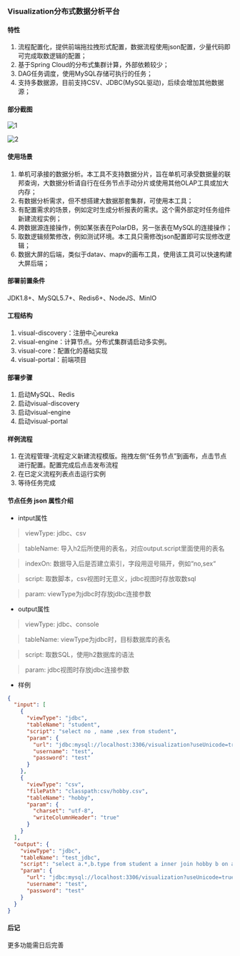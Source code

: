 ### Visualization分布式数据分析平台

#### 特性

1. 流程配置化，提供前端拖拉拽形式配置，数据流程使用json配置，少量代码即可完成取数逻辑的配置；
2. 基于Spring Cloud的分布式集群计算，外部依赖较少；
3. DAG任务调度，使用MySQL存储可执行的任务；
4. 支持多数据源，目前支持CSV、JDBC(MySQL驱动)，后续会增加其他数据源；

#### 部分截图

![1](https://gitee.com/pan-rr/visualization/raw/master/pic/流程配置.png)

![2](https://gitee.com/pan-rr/visualization/raw/master/pic/流程列表.png)

#### 使用场景

1. 单机可承接的数据分析。本工具不支持数据分片，旨在单机可承受数据量的联邦查询，大数据分析请自行在任务节点手动分片或使用其他OLAP工具或加大内存；
2. 有数据分析需求，但不想搭建大数据那套集群，可使用本工具；
3. 有配置需求的场景，例如定时生成分析报表的需求。这个需外部定时任务组件新建流程实例；
4. 跨数据源连接操作，例如某张表在PolarDB，另一张表在MySQL的连接操作；
5. 取数逻辑频繁修改，例如测试环境。本工具只需修改json配置即可实现修改逻辑；
6. 数据大屏的后端，类似于datav、mapv的画布工具，使用该工具可以快速构建大屏后端；


#### 部署前置条件

JDK1.8+、MySQL5.7+、Redis6+、NodeJS、MinIO

#### 工程结构

1. visual-discovery：注册中心eureka
2. visual-engine：计算节点。分布式集群请启动多实例。
3. visual-core：配置化的基础实现
4. visual-portal：前端项目

#### 部署步骤

1. 启动MySQL、Redis
2. 启动visual-discovery
3. 启动visual-engine
4. 启动visual-portal

#### 样例流程

1. 在流程管理-流程定义新建流程模版。拖拽左侧“任务节点”到画布，点击节点进行配置。配置完成后点击发布流程
2. 在已定义流程列表点击运行实例
3. 等待任务完成

#### 节点任务 json 属性介绍

+ intput属性

> viewType: jdbc、csv

> tableName: 导入h2后所使用的表名，对应output.script里面使用的表名

> indexOn: 数据导入后是否建立索引，字段用逗号隔开，例如“no,sex“

> script: 取数脚本，csv视图时无意义，jdbc视图时存放取数sql

> param: viewType为jdbc时存放jdbc连接参数

+ output属性

> viewType: jdbc、console

> tableName: viewType为jdbc时，目标数据库的表名

> script: 取数SQL，使用h2数据库的语法

> param: jdbc视图时存放jdbc连接参数

+ 样例

```json
{
  "input": [
    {
      "viewType": "jdbc",
      "tableName": "student",
      "script": "select no , name ,sex from student",
      "param": {
        "url": "jdbc:mysql://localhost:3306/visualization?useUnicode=true&characterEncoding=utf8",
        "username": "test",
        "password": "test"
      }
    },
    {
      "viewType": "csv",
      "filePath": "classpath:csv/hobby.csv",
      "tableName": "hobby",
      "param": {
        "charset": "utf-8",
        "writeColumnHeader": "true"
      }
    }
  ],
  "output": {
    "viewType": "jdbc",
    "tableName": "test_jdbc",
    "script": "select a.*,b.type from student a inner join hobby b on a.no = b.no",
    "param": {
      "url": "jdbc:mysql://localhost:3306/visualization?useUnicode=true&characterEncoding=utf8",
      "username": "test",
      "password": "test"
    }
  }
}
```


#### 后记

更多功能需日后完善